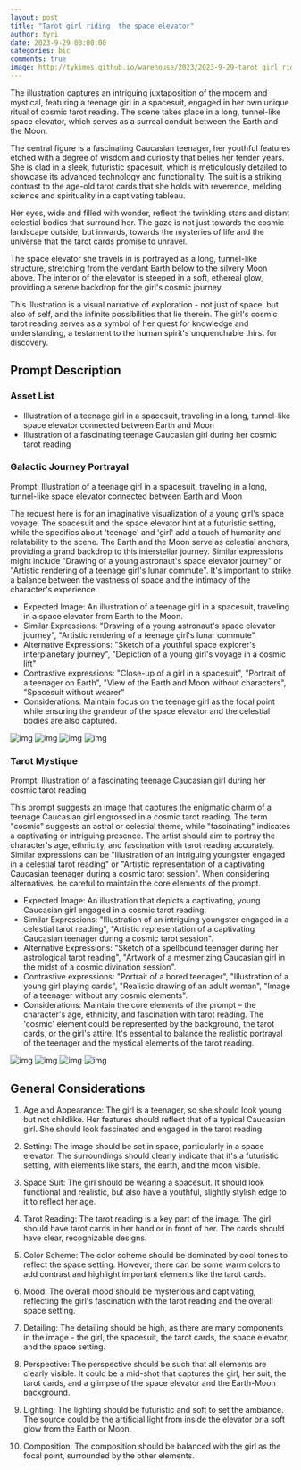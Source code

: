 ```yaml
---
layout: post
title: "Tarot girl riding  the space elevator"
author: tyri
date: 2023-9-29 00:00:00
categories: bic
comments: true
image: http://tykimos.github.io/warehouse/2023/2023-9-29-tarot_girl_riding__the_space_elevator_title.jpeg
---
```


The illustration captures an intriguing juxtaposition of the modern and mystical, featuring a teenage girl in a spacesuit, engaged in her own unique ritual of cosmic tarot reading. The scene takes place in a long, tunnel-like space elevator, which serves as a surreal conduit between the Earth and the Moon. 

The central figure is a fascinating Caucasian teenager, her youthful features etched with a degree of wisdom and curiosity that belies her tender years. She is clad in a sleek, futuristic spacesuit, which is meticulously detailed to showcase its advanced technology and functionality. The suit is a striking contrast to the age-old tarot cards that she holds with reverence, melding science and spirituality in a captivating tableau.

Her eyes, wide and filled with wonder, reflect the twinkling stars and distant celestial bodies that surround her. The gaze is not just towards the cosmic landscape outside, but inwards, towards the mysteries of life and the universe that the tarot cards promise to unravel. 

The space elevator she travels in is portrayed as a long, tunnel-like structure, stretching from the verdant Earth below to the silvery Moon above. The interior of the elevator is steeped in a soft, ethereal glow, providing a serene backdrop for the girl's cosmic journey. 

This illustration is a visual narrative of exploration - not just of space, but also of self, and the infinite possibilities that lie therein. The girl's cosmic tarot reading serves as a symbol of her quest for knowledge and understanding, a testament to the human spirit's unquenchable thirst for discovery.
## Prompt Description
### Asset List
* Illustration of a teenage girl in a spacesuit, traveling in a long, tunnel-like space elevator connected between Earth and Moon
* Illustration of a fascinating teenage Caucasian girl during her cosmic tarot reading


### Galactic Journey Portrayal

Prompt: Illustration of a teenage girl in a spacesuit, traveling in a long, tunnel-like space elevator connected between Earth and Moon

The request here is for an imaginative visualization of a young girl's space voyage. The spacesuit and the space elevator hint at a futuristic setting, while the specifics about 'teenage' and 'girl' add a touch of humanity and relatability to the scene. The Earth and the Moon serve as celestial anchors, providing a grand backdrop to this interstellar journey. Similar expressions might include "Drawing of a young astronaut's space elevator journey" or "Artistic rendering of a teenage girl's lunar commute". It's important to strike a balance between the vastness of space and the intimacy of the character's experience.

* Expected Image: An illustration of a teenage girl in a spacesuit, traveling in a space elevator from Earth to the Moon.
* Similar Expressions: "Drawing of a young astronaut's space elevator journey", "Artistic rendering of a teenage girl's lunar commute"
* Alternative Expressions: "Sketch of a youthful space explorer's interplanetary journey", "Depiction of a young girl's voyage in a cosmic lift"
* Contrastive expressions: "Close-up of a girl in a spacesuit", "Portrait of a teenager on Earth", "View of the Earth and Moon without characters", "Spacesuit without wearer"
* Considerations: Maintain focus on the teenage girl as the focal point while ensuring the grandeur of the space elevator and the celestial bodies are also captured.



![img](http://tykimos.github.io/warehouse/2023/2023-9-29-tarot_girl_riding__the_space_elevator_0_0.jpeg)
![img](http://tykimos.github.io/warehouse/2023/2023-9-29-tarot_girl_riding__the_space_elevator_0_1.jpeg)
![img](http://tykimos.github.io/warehouse/2023/2023-9-29-tarot_girl_riding__the_space_elevator_0_2.jpeg)
![img](http://tykimos.github.io/warehouse/2023/2023-9-29-tarot_girl_riding__the_space_elevator_0_3.jpeg)


### Tarot Mystique

Prompt: Illustration of a fascinating teenage Caucasian girl during her cosmic tarot reading

This prompt suggests an image that captures the enigmatic charm of a teenage Caucasian girl engrossed in a cosmic tarot reading. The term "cosmic" suggests an astral or celestial theme, while "fascinating" indicates a captivating or intriguing presence. The artist should aim to portray the character's age, ethnicity, and fascination with tarot reading accurately. Similar expressions can be "Illustration of an intriguing youngster engaged in a celestial tarot reading" or "Artistic representation of a captivating Caucasian teenager during a cosmic tarot session". When considering alternatives, be careful to maintain the core elements of the prompt.

* Expected Image: An illustration that depicts a captivating, young Caucasian girl engaged in a cosmic tarot reading.
* Similar Expressions: "Illustration of an intriguing youngster engaged in a celestial tarot reading", "Artistic representation of a captivating Caucasian teenager during a cosmic tarot session".
* Alternative Expressions: "Sketch of a spellbound teenager during her astrological tarot reading", "Artwork of a mesmerizing Caucasian girl in the midst of a cosmic divination session".
* Contrastive expressions: "Portrait of a bored teenager", "Illustration of a young girl playing cards", "Realistic drawing of an adult woman", "Image of a teenager without any cosmic elements".
* Considerations: Maintain the core elements of the prompt – the character's age, ethnicity, and fascination with tarot reading. The 'cosmic' element could be represented by the background, the tarot cards, or the girl's attire. It's essential to balance the realistic portrayal of the teenager and the mystical elements of the tarot reading.



![img](http://tykimos.github.io/warehouse/2023/2023-9-29-tarot_girl_riding__the_space_elevator_1_0.jpeg)
![img](http://tykimos.github.io/warehouse/2023/2023-9-29-tarot_girl_riding__the_space_elevator_1_1.jpeg)
![img](http://tykimos.github.io/warehouse/2023/2023-9-29-tarot_girl_riding__the_space_elevator_1_2.jpeg)
![img](http://tykimos.github.io/warehouse/2023/2023-9-29-tarot_girl_riding__the_space_elevator_1_3.jpeg)



## General Considerations
1. Age and Appearance: The girl is a teenager, so she should look young but not childlike. Her features should reflect that of a typical Caucasian girl. She should look fascinated and engaged in the tarot reading.

2. Setting: The image should be set in space, particularly in a space elevator. The surroundings should clearly indicate that it's a futuristic setting, with elements like stars, the earth, and the moon visible.

3. Space Suit: The girl should be wearing a spacesuit. It should look functional and realistic, but also have a youthful, slightly stylish edge to it to reflect her age.

4. Tarot Reading: The tarot reading is a key part of the image. The girl should have tarot cards in her hand or in front of her. The cards should have clear, recognizable designs. 

5. Color Scheme: The color scheme should be dominated by cool tones to reflect the space setting. However, there can be some warm colors to add contrast and highlight important elements like the tarot cards.

6. Mood: The overall mood should be mysterious and captivating, reflecting the girl's fascination with the tarot reading and the overall space setting.

7. Detailing: The detailing should be high, as there are many components in the image - the girl, the spacesuit, the tarot cards, the space elevator, and the space setting.

8. Perspective: The perspective should be such that all elements are clearly visible. It could be a mid-shot that captures the girl, her suit, the tarot cards, and a glimpse of the space elevator and the Earth-Moon background.

9. Lighting: The lighting should be futuristic and soft to set the ambiance. The source could be the artificial light from inside the elevator or a soft glow from the Earth or Moon. 

10. Composition: The composition should be balanced with the girl as the focal point, surrounded by the other elements.
